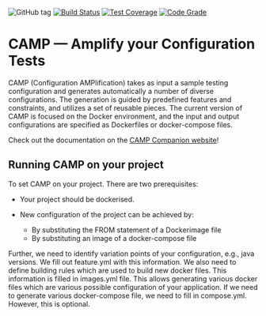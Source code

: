 ![GitHub tag](https://img.shields.io/github/tag/STAMP-project/camp.svg)
[![Build Status](https://travis-ci.org/STAMP-project/camp.svg?branch=master)](https://travis-ci.org/STAMP-project/camp)
[![Test Coverage](https://img.shields.io/codacy/coverage/55f92b842a36479a8b3c9c629a3a0707.svg)](https://www.codacy.com/app/fchauvel/camp?utm_source=github.com&amp;utm_medium=referral&amp;utm_content=STAMP-project/camp&amp;utm_campaign=Badge_Coverage)
[![Code Grade](https://img.shields.io/codacy/grade/55f92b842a36479a8b3c9c629a3a0707.svg)](https://www.codacy.com/app/SINTEF-9012/camp?utm_source=github.com&utm_medium=referral&utm_content=STAMP-project/camp&utm_campaign=Badge_Grade)

# CAMP &mdash; Amplify your Configuration Tests

CAMP (Configuration AMPlification) takes as input a sample testing
configuration and generates automatically a number of diverse
configurations. The generation is guided by predefined features and
constraints, and utilizes a set of reusable pieces. The current
version of CAMP is focused on the Docker environment, and the input
and output configurations are specified as Dockerfiles or
docker-compose files.

Check out the documentation on the [CAMP Companion website](https://stamp-project.github.io/camp)!

## Running CAMP on your project
To set CAMP on your project. There are two prerequisites:

*   Your project should be dockerised.

*   New configuration of the project can be achieved by:

    *   By substituting the FROM statement of a Dockerimage file
    *   By substituting an image of a docker-compose file

Further, we need to identify variation points of your configuration,
e.g., java versions. We fill out feature.yml with this information. We
also need to define building rules which are used to build new docker
files. This information is filled in images.yml file. This allows
generating various docker files which are various possible
configuration of your application. If we need to generate various
docker-compose file, we need to fill in compose.yml. However, this is
optional.
